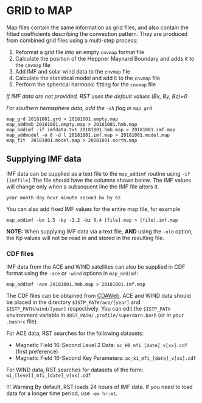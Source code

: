<!--
(C) Copyright 2019 University Centre in Svalbard (UNIS)
author: Emma Bland, UNIS

This file is part of the Radar Software Toolkit (RST).

RST is free software: you can redistribute it and/or modify
it under the terms of the GNU General Public License as published by
the Free Software Foundation, either version 3 of the License, or
(at your option) any later version.

This program is distributed in the hope that it will be useful,
but WITHOUT ANY WARRANTY; without even the implied warranty of
MERCHANTABILITY or FITNESS FOR A PARTICULAR PURPOSE.  See the
GNU General Public License for more details.

You should have received a copy of the GNU General Public License
along with this program.  If not, see <https://www.gnu.org/licenses/>.

Modifications:
    2021-03-10 Emma Bland (UNIS) updated instructions on how to add IMF data
    2021-07-14 Kevin Sterne (VT) updated with option incompatibility related
               to reading in Kp values.
-->

# GRID to MAP
Map files contain the same information as grid files, and also contain the fitted coefficients describing the convection pattern. They are produced from combined grid files using a multi-step process:

1. Reformat a grid file into an empty `cnvmap` format file
2. Calculate the position of the Heppner Maynard Boundary and adds it to the `cnvmap` file
3. Add IMF and solar wind data to the `cnvmap` file
4. Calculate the statistical model and add it to the `cnvmap` file
5. Perform the spherical harmonic fitting for the `cnvmap` file

*If IMF data are not provided, RST uses the default values (Bx, By, Bz)=0*

*For southern hemisphere data, add the `-sh` flag in `map_grd`*

```
map_grd 20181001.grd > 20181001.empty.map
map_addhmb 20181001.empty.map > 20181001.hmb.map
map_addimf -if imfdata.txt 20181001.hmb.map > 20181001.imf.map
map_addmodel -o 8 -d l 20181001.imf.map > 20181001.model.map
map_fit  20181001.model.map > 20181001.north.map
```

## Supplying IMF data

IMF data can be supplied as a text file to the `map_addimf` routine using `-if [imffile]` 
The file should have the columns shown below. The IMF values will change only when a subsequent line the IMF file alters it.

```
year month day hour minute second bx by bz
```

You can also add fixed IMF values for the entire map file, for example
```
map_addimf -bx 1.5 -by -1.2 -bz 0.4 [file].map > [file].imf.map
```

**NOTE:** When supplying IMF data via a text file, **AND** using the `-old` option, the Kp values will not be read in and stored in the resulting file.


### CDF files
IMF data from the ACE and WIND satellites can also be supplied in CDF format using the `-ace` or `-wind` options in `map_addimf`:

```
map_addimf -ace 20181001.hmb.map > 20181001.imf.map
```
The CDF files can be obtained from [CDAWeb](https://cdaweb.gsfc.nasa.gov/). ACE and WIND data should be placed in the directory `$ISTP_PATH/ace/[year]` and `$ISTP_PATH/wind/[year]` respectively. You can edit the `$ISTP_PATH` environment variable in `$RST_PATH/.profile/superdarn.bash` (or in your `.bashrc` file).

For ACE data, RST searches for the following datasets:

- Magnetic Field 16-Second Level 2 Data: `ac_H0_mfi_[date]_v[xx].cdf` (first preference)
- Magnetic Field 16-Second Key Parameters: `ac_k1_mfi_[date]_v[xx].cdf`

For WIND data, RST searches for datasets of the form: `wi_[level]_mfi_[date]_v[xx].cdf`




!!! Warning
    By default, RST loads 24 hours of IMF data. If you need to load data for a longer time period, use `-ex hr:mt`.


